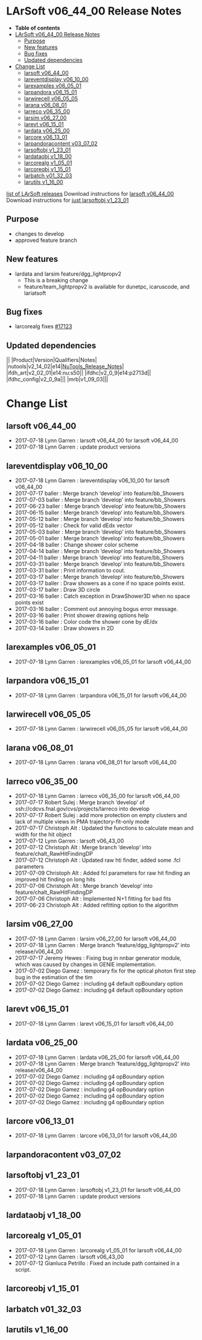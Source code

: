 LArSoft v06\_44\_00 Release Notes
======================================================================

-   **Table of contents**
-   [LArSoft v06\_44\_00 Release Notes](#LArSoft-v06_44_00-Release-Notes)
    -   [Purpose](#Purpose)
    -   [New features](#New-features)
    -   [Bug fixes](#Bug-fixes)
    -   [Updated dependencies](#Updated-dependencies)
-   [Change List](#Change-List)
    -   [larsoft v06\_44\_00](#larsoft-v06_44_00)
    -   [lareventdisplay v06\_10\_00](#lareventdisplay-v06_10_00)
    -   [larexamples v06\_05\_01](#larexamples-v06_05_01)
    -   [larpandora v06\_15\_01](#larpandora-v06_15_01)
    -   [larwirecell v06\_05\_05](#larwirecell-v06_05_05)
    -   [larana v06\_08\_01](#larana-v06_08_01)
    -   [larreco v06\_35\_00](#larreco-v06_35_00)
    -   [larsim v06\_27\_00](#larsim-v06_27_00)
    -   [larevt v06\_15\_01](#larevt-v06_15_01)
    -   [lardata v06\_25\_00](#lardata-v06_25_00)
    -   [larcore v06\_13\_01](#larcore-v06_13_01)
    -   [larpandoracontent v03\_07\_02](#larpandoracontent-v03_07_02)
    -   [larsoftobj v1\_23\_01](#larsoftobj-v1_23_01)
    -   [lardataobj v1\_18\_00](#lardataobj-v1_18_00)
    -   [larcorealg v1\_05\_01](#larcorealg-v1_05_01)
    -   [larcoreobj v1\_15\_01](#larcoreobj-v1_15_01)
    -   [larbatch v01\_32\_03](#larbatch-v01_32_03)
    -   [larutils v1\_16\_00](#larutils-v1_16_00)

[list of LArSoft releases](LArSoft_release_list)
Download instructions for [larsoft v06\_44\_00](http://scisoft.fnal.gov/scisoft/bundles/larsoft/v06_44_00/larsoft-v06_44_00.html)
Download instructions for [just larsoftobj v1\_23\_01](http://scisoft.fnal.gov/scisoft/bundles/larsoftobj/v1_23_01/larsoftobj-v1_23_01.html)

Purpose
--------------------

-   changes to develop
-   approved feature branch

New features
------------------------------

-   lardata and larsim feature/dgg\_lightpropv2
    -   This is a breaking change
    -   feature/team\_lightpropv2 is available for dunetpc, icaruscode, and lariatsoft

Bug fixes
------------------------

-   larcorealg fixes [\#17123](/redmine/issues/17123 "Bug: GeometryCore::WireIDsIntersect() gives wrong intersection points in TVector3 version (Closed)")

Updated dependencies
----------------------------------------------

||
|Product|Version|Qualifiers|Notes|
|nutools|v2\_14\_02|e14|[NuTools\_Release\_Notes](/redmine/projects/nutools/wiki/NuTools_Release_Notes#nutools-v2_14_02)|
|ifdh\_art|v2\_02\_01|e14:nu:s50||
|ifdhc|v2\_0\_9|e14:p2713d||
|ifdhc\_config|v2\_0\_9a|||
|mrb|v1\_09\_03|||

Change List
============================

larsoft v06\_44\_00
------------------------------------------

-   2017-07-18 Lynn Garren : larsoft v06\_44\_00 for larsoft v06\_44\_00
-   2017-07-18 Lynn Garren : update product versions

lareventdisplay v06\_10\_00
----------------------------------------------------------

-   2017-07-18 Lynn Garren : lareventdisplay v06\_10\_00 for larsoft v06\_44\_00
-   2017-07-17 baller : Merge branch ‘develop’ into feature/bb\_Showers
-   2017-07-03 baller : Merge branch ‘develop’ into feature/bb\_Showers
-   2017-06-23 baller : Merge branch ‘develop’ into feature/bb\_Showers
-   2017-06-15 baller : Merge branch ‘develop’ into feature/bb\_Showers
-   2017-05-12 baller : Merge branch ‘develop’ into feature/bb\_Showers
-   2017-05-12 baller : Check for valid dEdx vector
-   2017-05-03 baller : Merge branch ‘develop’ into feature/bb\_Showers
-   2017-05-01 baller : Merge branch ‘develop’ into feature/bb\_Showers
-   2017-04-18 baller : Change shower color scheme
-   2017-04-14 baller : Merge branch ‘develop’ into feature/bb\_Showers
-   2017-04-11 baller : Merge branch ‘develop’ into feature/bb\_Showers
-   2017-03-31 baller : Merge branch ‘develop’ into feature/bb\_Showers
-   2017-03-31 baller : Print information to cout.
-   2017-03-17 baller : Merge branch ‘develop’ into feature/bb\_Showers
-   2017-03-17 baller : Draw showers as a cone if no space points exist.
-   2017-03-17 baller : Draw 3D circle
-   2017-03-16 baller : Catch exception in DrawShower3D when no space points exist
-   2017-03-16 baller : Comment out annoying bogus error message.
-   2017-03-16 baller : Print shower drawing options help
-   2017-03-16 baller : Color code the shower cone by dE/dx
-   2017-03-14 baller : Draw showers in 2D

larexamples v06\_05\_01
--------------------------------------------------

-   2017-07-18 Lynn Garren : larexamples v06\_05\_01 for larsoft v06\_44\_00

larpandora v06\_15\_01
------------------------------------------------

-   2017-07-18 Lynn Garren : larpandora v06\_15\_01 for larsoft v06\_44\_00

larwirecell v06\_05\_05
--------------------------------------------------

-   2017-07-18 Lynn Garren : larwirecell v06\_05\_05 for larsoft v06\_44\_00

larana v06\_08\_01
----------------------------------------

-   2017-07-18 Lynn Garren : larana v06\_08\_01 for larsoft v06\_44\_00

larreco v06\_35\_00
------------------------------------------

-   2017-07-18 Lynn Garren : larreco v06\_35\_00 for larsoft v06\_44\_00
-   2017-07-17 Robert Sulej : Merge branch ‘develop’ of ssh://cdcvs.fnal.gov/cvs/projects/larreco into develop
-   2017-07-17 Robert Sulej : add more protection on empty clusters and lack of multiple views in PMA trajectory-fit-only mode
-   2017-07-17 Christoph Alt : Updated the functions to calculate mean and width for the hit object
-   2017-07-12 Lynn Garren : larsoft v06\_43\_00
-   2017-07-12 Christoph Alt : Merge branch ‘develop’ into feature/chalt\_RawHitFindingDP
-   2017-07-12 Christoph Alt : Updated raw hti finder, added some .fcl parameters
-   2017-07-09 Christoph Alt : Added fcl parameters for raw hit finding an improved hit finding on long hits
-   2017-07-06 Christoph Alt : Merge branch ‘develop’ into feature/chalt\_RawHitFindingDP
-   2017-07-06 Christoph Alt : Implemented N+1 fitting for bad fits
-   2017-06-23 Christoph Alt : Added refitting option to the algorithm

larsim v06\_27\_00
----------------------------------------

-   2017-07-18 Lynn Garren : larsim v06\_27\_00 for larsoft v06\_44\_00
-   2017-07-18 Lynn Garren : Merge branch ‘feature/dgg\_lightpropv2’ into release/v06\_44\_00
-   2017-07-17 Jeremy Hewes : Fixing bug in nnbar generator module, which was caused by changes in GENIE implementation.
-   2017-07-02 Diego Gamez : temporary fix for the optical photon first step bug in the estimation of the tim
-   2017-07-02 Diego Gamez : including g4 default opBoundary option
-   2017-07-02 Diego Gamez : including g4 default opBoundary option

larevt v06\_15\_01
----------------------------------------

-   2017-07-18 Lynn Garren : larevt v06\_15\_01 for larsoft v06\_44\_00

lardata v06\_25\_00
------------------------------------------

-   2017-07-18 Lynn Garren : lardata v06\_25\_00 for larsoft v06\_44\_00
-   2017-07-18 Lynn Garren : Merge branch ‘feature/dgg\_lightpropv2’ into release/v06\_44\_00
-   2017-07-02 Diego Gamez : including g4 opBoundary option
-   2017-07-02 Diego Gamez : including g4 opBoundary option
-   2017-07-02 Diego Gamez : including g4 opBoundary option
-   2017-07-02 Diego Gamez : including g4 opBoundary option
-   2017-07-02 Diego Gamez : including g4 opBoundary option

larcore v06\_13\_01
------------------------------------------

-   2017-07-18 Lynn Garren : larcore v06\_13\_01 for larsoft v06\_44\_00

larpandoracontent v03\_07\_02
--------------------------------------------------------------

larsoftobj v1\_23\_01
----------------------------------------------

-   2017-07-18 Lynn Garren : larsoftobj v1\_23\_01 for larsoft v06\_44\_00
-   2017-07-18 Lynn Garren : update product versions

lardataobj v1\_18\_00
----------------------------------------------

larcorealg v1\_05\_01
----------------------------------------------

-   2017-07-18 Lynn Garren : larcorealg v1\_05\_01 for larsoft v06\_44\_00
-   2017-07-12 Lynn Garren : larsoft v06\_43\_00
-   2017-07-12 Gianluca Petrillo : Fixed an include path contained in a script.

larcoreobj v1\_15\_01
----------------------------------------------

larbatch v01\_32\_03
--------------------------------------------

larutils v1\_16\_00
------------------------------------------
